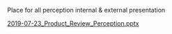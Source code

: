 Place for all perception internal & external presentation

[2019-07-23_Product_Review_Perception.pptx](uploads/cecd5af9a389104a810086220b45c99c/2019-07-23_Product_Review_Perception.pptx)